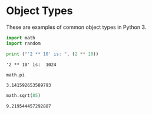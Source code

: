 
# Object Types

These are examples of common object types in Python 3.


```python
import math
import random
```


```python
print ("'2 ** 10' is: ", (2 ** 10))
```

    '2 ** 10' is:  1024



```python
math.pi
```




    3.141592653589793




```python
math.sqrt(85)
```




    9.219544457292887


